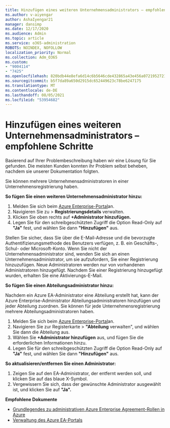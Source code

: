 ```yaml
---
title: Hinzufügen eines weiteren Unternehmensadministrators – empfohlene Schritte
ms.author: v-aiyengar
author: AshaIyengar21
manager: dansimp
ms.date: 12/17/2020
ms.audience: Admin
ms.topic: article
ms.service: o365-administration
ROBOTS: NOINDEX, NOFOLLOW
localization_priority: Normal
ms.collection: Adm_O365
ms.custom:
- "9004114"
- "7425"
ms.openlocfilehash: 820bdb44e8efa6d14c6b5646cde432865a43e456a07219527218eecd1beb0819
ms.sourcegitcommit: b5f7da89a650d2915dc652449623c78be6247175
ms.translationtype: MT
ms.contentlocale: de-DE
ms.lasthandoff: 08/05/2021
ms.locfileid: "53954682"
---
```

# <a name="add-another-enterprise-administrator---recommended-steps"></a>Hinzufügen eines weiteren Unternehmensadministrators – empfohlene Schritte

Basierend auf Ihrer Problembeschreibung haben wir eine Lösung für Sie gefunden. Die meisten Kunden konnten ihr Problem selbst beheben, nachdem sie unserer Dokumentation folgten.

Sie können mehrere Unternehmensadministratoren in einer Unternehmensregistrierung haben.

**So fügen Sie einen weiteren Unternehmensadministrator hinzu:**

1. Melden Sie sich beim [Azure Enterprise-Portal](https://ea.azure.com/)an.
1. Navigieren Sie zu  >  **Registrierungsdetails** verwalten.
1. Klicken Sie oben rechts auf **+Administrator hinzufügen.**
1. Legen Sie für den schreibgeschützten Zugriff die Option Read-Only auf **"Ja"** fest, und wählen Sie dann **"Hinzufügen"** aus.

Stellen Sie sicher, dass Sie über die E-Mail-Adresse und die bevorzugte Authentifizierungsmethode des Benutzers verfügen, z. B. ein Geschäfts-, Schul- oder Microsoft-Konto. Wenn Sie nicht der Unternehmensadministrator sind, wenden Sie sich an einen Unternehmensadministrator, um sie aufzufordern, Sie einer Registrierung hinzuzufügen. Neue Administratoren werden nur von vorhandenen Administratoren hinzugefügt. Nachdem Sie einer Registrierung hinzugefügt wurden, erhalten Sie eine Aktivierungs-E-Mail.

**So fügen Sie einen Abteilungsadministrator hinzu:**

Nachdem ein Azure EA-Administrator eine Abteilung erstellt hat, kann der Azure Enterprise-Administrator Abteilungsadministratoren hinzufügen und jeder Abteilung zuordnen. Sie können für jede Unternehmensregistrierung mehrere Abteilungsadministratoren haben.

1. Melden Sie sich beim [Azure Enterprise-Portal](https://ea.azure.com/)an.
1. Navigieren Sie zur Registerkarte  >  **"Abteilung** verwalten", und wählen Sie dann die Abteilung aus.
1. Wählen Sie **+Administrator hinzufügen** aus, und fügen Sie die erforderlichen Informationen hinzu.
1. Legen Sie für den schreibgeschützten Zugriff die Option Read-Only auf **"Ja"** fest, und wählen Sie dann **"Hinzufügen"** aus.

**So aktualisieren/entfernen Sie einen Administrator:**

1. Zeigen Sie auf den EA-Administrator, der  entfernt werden soll, und klicken Sie auf das blaue X-Symbol.
1. Vergewissern Sie sich, dass der gewünschte Administrator ausgewählt ist, und klicken Sie auf **"Ja".**

**Empfohlene Dokumente**

- [Grundlegendes zu administrativen Azure Enterprise Agreement-Rollen in Azure](https://docs.microsoft.com/azure/billing/billing-understand-ea-roles)
- [Verwaltung des Azure EA-Portals](https://docs.microsoft.com/azure/billing/billing-ea-portal-administration)
